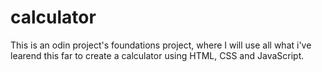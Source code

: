 # calculator
This is an odin project's foundations project, where I will use all what i've learend this far to create a calculator using HTML, CSS and JavaScript.
